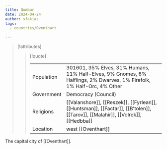 ```yaml
---
title: Qumbar
date: 2024-04-24
author: sfakias
tags:
  - countries/Oventhart

---
```

> [!attributes]
> 
> > [!quote]
> >
> > | | |
> > | --- | --- |
> > | Population | 301601, 35% Elves, 31% Humans, 11% Half-Elves, 9% Gnomes, 6% Halflings, 2% Dwarves, 1% Firefolk, 1% Half-Orc, 4% Other |
> > | Government | Democracy (Council) |
> > | Religions | [[Valanshore]], [[Reszek]], [[Fyrlean]], [[Huntsman]], [[Factar]], [[B'tolen]], [[Tarov]], [[Malahir]], [[Volrek]], [[Hedbba]] |
> > | Location | west [[Oventhart]] |

The capital city of [[Oventhart]].
